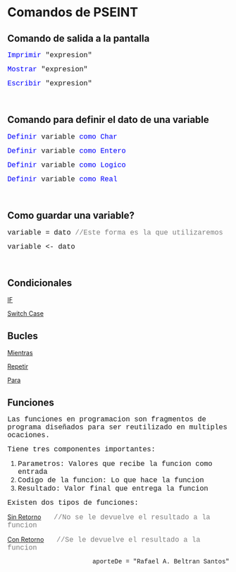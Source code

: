 # Comandos de PSEINT

## Comando de salida a la pantalla

<font face="courier new" color="blue" size=3>Imprimir</font><font face="courier new" size=3> "expresion"</font> 

<font face="courier new" color="blue" size=3>Mostrar</font><font face="courier new" size=3> "expresion"</font> 

<font face="courier new" color="blue" size=3>Escribir</font><font face="courier new" size=3> "expresion"</font> 

<br>

## Comando para definir el dato de una variable

<font face="courier new" color="blue" size=3>Definir </font><font face="courier new" size=3>variable </font><font face="courier new" color="blue" size=3>como Char</font> 

<font face="courier new" color="blue" size=3>Definir </font><font face="courier new" size=3>variable </font><font face="courier new" color="blue" size=3>como Entero</font> 

<font face="courier new" color="blue" size=3>Definir </font><font face="courier new" size=3>variable </font><font face="courier new" color="blue" size=3>como Logico</font>

<font face="courier new" color="blue" size=3>Definir </font><font face="courier new" size=3>variable </font><font face="courier new" color="blue" size=3>como Real</font> 

<br>

## Como guardar una variable?

<font face="courier new" size=3>variable = dato</font><font face="courier new" size=3 color="grey"> //Este forma es la que utilizaremos</font>

<font face="courier new" size=3>variable <- dato</font>

<br>

## Condicionales

[IF](01_if.md)

[Switch Case](03_switch_case.md)


## Bucles
[Mientras](05_mientras.md)

[Repetir](06_repetir.md)

[Para](04_para.md)

## Funciones

<font face="courier new" size=3>Las funciones en programacion son fragmentos de programa diseñados para ser reutilizado en multiples ocaciones.</font>

<font face="courier new" size=3>Tiene tres componentes importantes:</font>

1. <font face="courier new" size=3> Parametros: Valores que recibe la funcion como entrada</font>
2. <font face="courier new" size=3> Codigo de la funcion: Lo que hace la funcion</font>
3. <font face="courier new" size=3> Resultado: Valor final que entrega la funcion</font>

<font face="courier new" size=3>Existen dos tipos de funciones:</font>

[Sin Retorno](07_noreturn.md)<font face="courier new" size=3 color="grey">&nbsp; &nbsp;//No se le devuelve el resultado a la funcion</font>

[Con Retorno](08_return.md)<font face="courier new" size=3 color="grey">&nbsp; &nbsp;//Se le devuelve el resultado a la funcion</font>

<p align="right"><font face="courier new"> aporteDe = "Rafael A. Beltran Santos"</p>